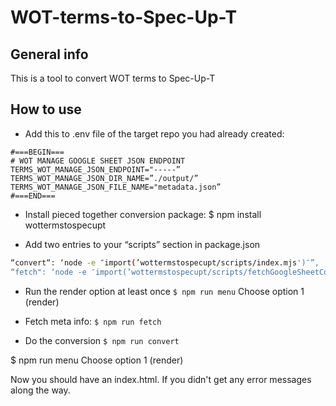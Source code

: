 # WOT-terms-to-Spec-Up-T

## General info

This is a tool to convert WOT terms to Spec-Up-T

## How to use

- Add this to .env file of the target repo you had already created:

```
#===BEGIN===
# WOT MANAGE GOOGLE SHEET JSON ENDPOINT
TERMS_WOT_MANAGE_JSON_ENDPOINT="-----”
TERMS_WOT_MANAGE_JSON_DIR_NAME=”./output/”
TERMS_WOT_MANAGE_JSON_FILE_NAME="metadata.json”
#===END===
```

- Install pieced together conversion package:
$ npm install wottermstospecupt

- Add two entries to your “scripts” section in package.json

```bash
“convert“: ‘node -e ″import(’wottermstospecupt/scripts/index.mjs')″”,
“fetch": ‘node -e ″import(’wottermstospecupt/scripts/fetchGoogleSheetContent.mjs')″”
```

- Run the render option at least once
`$ npm run menu`
Choose option 1 (render)

- Fetch meta info:
`$ npm run fetch`

- Do the conversion
`$ npm run convert`

$ npm run menu
Choose option 1 (render)

Now you should have an index.html. If you didn't get any error messages along the way.